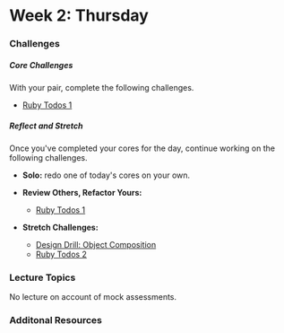 # Week 2:  Thursday

### Challenges

##### Core Challenges
With your pair, complete the following challenges.
- [Ruby Todos 1](https://github.com/grasshoppers-2014/ruby-todos-1-0-core-features-challenge)

##### Reflect and Stretch
Once you've completed your cores for the day, continue working on the following challenges.

- **Solo:** redo one of today's cores on your own.

- **Review Others, Refactor Yours:**
  - [Ruby Todos 1](https://github.com/grasshoppers-2014/ruby-todos-1-0-core-features-challenge)

- **Stretch Challenges:**
  - [Design Drill: Object Composition](https://github.com/grasshoppers-2014/design-drill-object-composition-challenge)
  - [Ruby Todos 2](https://github.com/grasshoppers-2014/ruby-todos-2-0-additional-features-challenge)


### Lecture Topics
No lecture on account of mock assessments.

### Additonal Resources
